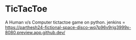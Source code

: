 # TicTacToe
A Human v/s Computer tictactoe game on python.
jenkins = https://parthesh24-fictional-space-disco-wq7p96v9rjg3999x-8080.preview.app.github.dev/
